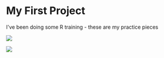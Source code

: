 # My First Project
I've been doing some R training - these are my practice pieces

![](https://media.giphy.com/media/3oKIPsx2VAYAgEHC12/giphy.gif)

![](https://media.giphy.com/media/l41JYoz3frtBowuJ2/giphy.gif)